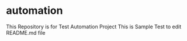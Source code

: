 # automation
This Repository is for Test Automation Project
This is Sample Test to edit README.md file
